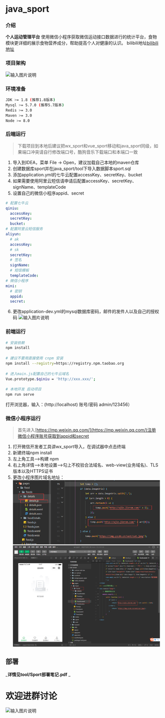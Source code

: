 # java_sport

### 介绍
**个人运动管理平台**
使用微信小程序获取微信运动接口数据进行的统计平台，食物模块更详细的展示食物营养成分，帮助提高个人对健康的认识。
bilibili地址[bilibili地址](https://www.bilibili.com/video/BV1Mq4y1W747?p=4)

### 项目架构
![输入图片说明](https://images.gitee.com/uploads/images/2022/0303/233742_bb06844c_8886246.png "屏幕截图.png")

### 环境准备
```bash
JDK >= 1.8 (推荐1.8版本)
Mysql >= 5.7.0 (推荐5.7版本)
Redis >= 3.0
Maven >= 3.0
Node >= 8.0
```
### 后端运行
> 下载项目到本地后建议把wx_sport和vue_sport移动和java_sport同级，如果端口冲突请自行修改端口号，酷狗音乐下载端口和本端口一致

1. 导入到IDEA，菜单 File -> Open，建议加载自己本地的maven仓库
2. 创建数据库sport并在java_sport/tool下导入数据脚本sport.sql
3. 添加application.yml的七牛云配置accessKey、secretKey、bucket
4. 如果需要使用阿里云短信请申请后配置accessKey、secretKey、signName、templateCode
5. 设置自己的微信小程序appid、secret
```yml
# 配置七牛云
qiniu:
  accessKey:
  secretKey:
  bucket:
# 配置阿里云短信服务
aliyun:
  # ak
  accessKey:
  # sk
  secretKey:
  # 签名
  signName:
  # 短信模板
  templateCode:
# 微信小程序
mini:
  # 密钥
  appid:
  secret:
```
6. 更改application-dev.yml的mysql数据库密码，邮件的发件人以及自己的授权码
![输入图片说明](https://images.gitee.com/uploads/images/2022/0304/000922_f12235f4_8886246.png "屏幕截图.png")
### 前端运行
```bash
# 安装依赖
npm install

# 建议不要用直接使用 cnpm 安装
npm install --registry=https://registry.npm.taobao.org

# 进入main.js配置自己的七牛云域名
Vue.prototype.$qiniu = 'http://xxx.xxx/';

# 本地开发 启动项目
npm run serve
```
打开浏览器，输入：(http://localhost) 账号/密码 admin/123456）

### 微信小程序运行
> 首先进入[https://mp.weixin.qq.com/](https://mp.weixin.qq.com/)注册微信小程序账号获取到appid和secret

1. 打开微信开发者工具讲wx_sport导入，在调试器中点击终端
2. 新建终端npm install
3. 左上角工具-->构建 npm
4. 右上角详情-->本地设置-->勾上不校验合法域名、web-view(业务域名)、TLS版本以及HTTPS证书
5. 更改小程序图片域名地址：
![输入图片说明](QQ%E5%9B%BE%E7%89%8720220320193641.png)
![输入图片说明](QQ%E5%9B%BE%E7%89%8720220320193646.png)
## 部署
  _**详情见tool/Sport部署笔记.pdf** _ 

# 欢迎进群讨论
![输入图片说明](https://images.gitee.com/uploads/images/2022/0304/001854_a5b707a4_8886246.png "屏幕截图.png")